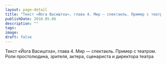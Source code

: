 ```yaml
---
layout: page-detail
title: "Текст «Йога Васиштха», глава 4. Мир — спектакль. Пример с театром"
publishDate: 2010.05.06
description: ""
tags:
image:
draft: false
---
```


 Текст «Йога Васиштха», глава 4\. Мир — спектакль. Пример с театром.  
 Роли простолюдина, зрителя, актера, сценариста и директора театра   

  
